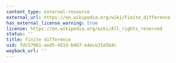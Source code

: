 ```yaml
---
content_type: external-resource
external_url: https://en.wikipedia.org/wiki/Finite_difference
has_external_license_warning: true
license: https://en.wikipedia.org/wiki/All_rights_reserved
status: ''
title: finite difference
uid: fdc57961-aed5-451d-b467-e4ece31e5b4c
wayback_url: ''
---
```

